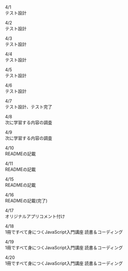 4/1<br>
テスト設計<br>

4/2<br>
テスト設計<br>

4/3<br>
テスト設計<br>

4/4<br>
テスト設計<br>

4/5<br>
テスト設計<br>

4/6<br>
テスト設計<br>

4/7<br>
テスト設計、テスト完了<br>

4/8<br>
次に学習する内容の調査<br>

4/9<br>
次に学習する内容の調査<br>

4/10<br>
READMEの記載<br>

4/11<br>
READMEの記載<br>

4/15<br>
READMEの記載<br>

4/16<br>
READMEの記載(完了)<br>

4/17<br>
オリジナルアプリコメント付け<br>

4/18<br>
1冊ですべて身につくJavaScript入門講座 読書＆コーディング<br>

4/19<br>
1冊ですべて身につくJavaScript入門講座 読書＆コーディング<br>

4/20<br>
1冊ですべて身につくJavaScript入門講座 読書＆コーディング<br>

